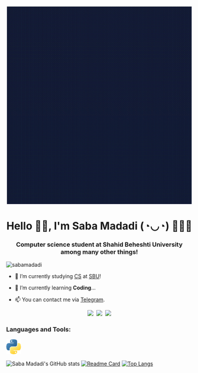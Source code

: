 <p align="center">
  <img width="500" src="GIFs/Welcome.gif" />
</p>
<h1 align="center" title="...and I'm happy to see you here :)"> Hello 👋🏻, I'm Saba Madadi (◔◡◔) 👩🏻‍💻 </h1>
<h3 align="center">Computer science student at Shahid Beheshti University among many other things! </h3>
<p align="left"> <img src="https://komarev.com/ghpvc/?username=sabamadadi&label=Profile%20views&color=0e75b6&style=flat" alt="sabamadadi" /> </p>

- 🔭 I’m currently studying [CS](https://en.wikipedia.org/wiki/Computer_science) at [SBU](https://en.sbu.ac.ir/)!

- 🌱 I’m currently learning **Coding**...

- 📫 You can contact me via <a href="https://t.me/sabamadadi9"> Telegram</a>. 

<p align="center">
   <kbd>
  <a href="https://stackoverflow.com/users/21433236/saba-madadi" title="Stack Overflow - Saba Madadi"><img src="https://img.shields.io/badge/-Saba Madadi-f48225?style=flat&logo=Stackoverflow&logoColor=white" /></a>
  <a href="https://linkedin.com/in/saba-madadi-8a7374256" title="LinkedIn - Saba Madadi"><img src="https://img.shields.io/badge/-Saba_Madadi-0072b1?style=flat&logo=Linkedin&logoColor=white" /></a>
  <a href="https://github.com/sabamadadi" title="GitHub - @sabamadadi"><img src="https://img.shields.io/badge/-sabamadadi-3a3a3a?style=flat&logo=GitHub&logoColor=white" /></a>
  </kbd>
</p>

<h3 align="left">Languages and Tools:</h3>
<p align="left"> <a href="https://www.python.org/" target="_blank" rel="noreferrer"> <img src="Icons/Python.png" alt="blender" width="40" height="40"/> </a>


![Saba Madadi's GitHub stats](https://github-readme-stats.vercel.app/api?username=sabamadadi&show_icons=true&theme=synthwave)
[![Readme Card](https://github-readme-stats.vercel.app/api/pin/?username=sabamadadi&repo=MelODyHub)](https://github.com/sabamadadi/MelODyHub)
[![Top Langs](https://github-readme-stats.vercel.app/api/top-langs/?username=sabamadadi&layout=pie)](https://github.com/sabamadadi)
